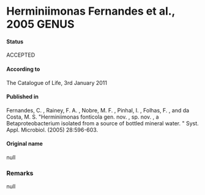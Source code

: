 Herminiimonas Fernandes et al., 2005 GENUS
=======

#### Status
ACCEPTED

#### According to
The Catalogue of Life, 3rd January 2011

#### Published in
Fernandes, C. , Rainey, F. A. , Nobre, M. F. , Pinhal, I. , Folhas, F. , and da Costa, M. S. "Herminiimonas fonticola gen. nov. , sp. nov. , a Betaproteobacterium isolated from a source of bottled mineral water. " Syst. Appl. Microbiol. (2005) 28:596-603.

#### Original name
null

### Remarks
null